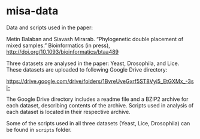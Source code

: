 # misa-data

Data and scripts used in the paper:

Metin Balaban and Siavash Mirarab. “Phylogenetic double placement of mixed samples.” Bioinformatics (in press), http://doi.org/10.1093/bioinformatics/btaa489

Three datasets are analysed in the paper: Yeast, Drosophila, and Lice. These datasets are uploaded to following Google Drive directory:

https://drive.google.com/drive/folders/1BvreUveGxrf5ST8Vyi5_EtGXMx_-3sI-

The Google Drive directory includes a readme file and a BZIP2 archive for each dataset, describing contents of the archive. Scripts used in analysis of each dataset is located in their respective archive.

Some of the scripts used in all three datasets (Yeast, Lice, Drosophila) can be found in `scripts` folder. 


